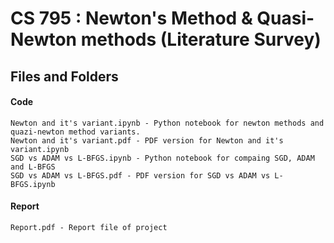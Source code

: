 
# CS 795 : Newton's Method & Quasi-Newton methods (Literature Survey)
## Files and Folders
#### Code
    Newton and it's variant.ipynb - Python notebook for newton methods and quazi-newton method variants.
    Newton and it's variant.pdf - PDF version for Newton and it's variant.ipynb
    SGD vs ADAM vs L-BFGS.ipynb - Python notebook for compaing SGD, ADAM and L-BFGS
    SGD vs ADAM vs L-BFGS.pdf - PDF version for SGD vs ADAM vs L-BFGS.ipynb
#### Report
    Report.pdf - Report file of project

